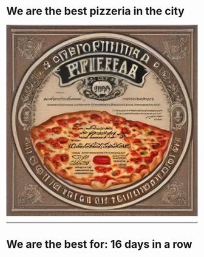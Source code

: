 # We are the best pizzeria in the city

![Certificate of the best pizzeria](photos/certificate.jpg)

--- 

# We are the best for: 16 days in a row
